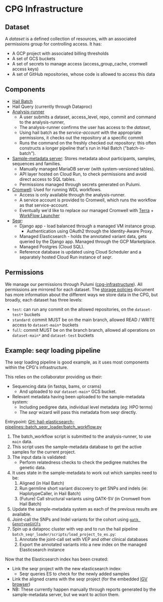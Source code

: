 # CPG Infrastructure

## Dataset

A *dataset* is a defined collection of resources, with an associated permissions group for controlling access. It has:

- A GCP project with associated billing thresholds
- A set of GCS buckets
- A set of secrets to manage access (access_group_cache, cromwell access keys)
- A set of GitHub repositories, whose code is allowed to access this data

## Components

- [Hail Batch](https://github.com/populationgenomics/hail)
- Hail Query (currently through Dataproc)
- [Analysis-runner](https://github.com/populationgenomics/analysis-runner)
    - A user submits a dataset, access_level, repo, commit and command to the analysis-runner,
    - The analysis-runner confirms the user has access to the *dataset*,
    - Using hail batch as the *service-account* with the appropriate permissions, it checks out the repository at a specific commit
    - Runs the command on the freshly checked out repository: this often constructs a longer pipeline that's run in Hail Batch ("batch-in-batch").
- [Sample-metadata server](https://github.com/populationgenomics/sample-metadata): Stores metadata about participants, samples, sequences and families.
    - Manually managed MariaDB server (with system-versioned tables).
    - API layer hosted on Cloud Run, to check permissions and avoid direct access to SQL tables.
    - Permissions managed through secrets generated on Pulumi.
- [Cromwell](https://github.com/broadinstitute/cromwell): Used for running WDL workflows.
    - Access is only available through the analysis-runner.
    - A service account is provided to Cromwell, which runs the workflow as that service-account.
    - Eventually we'd like to replace our managed Cromwell with [Terra](https://terra.bio/) + [WorkFlow Launcher](https://broadinstitute.github.io/wfl/terra/)
- [Seqr](https://github.com/populationgenomics/seqr):
    - Django app - load balanced through a managed VM instance group.
        - Authentication using OAuth2 through the Identity-Aware Proxy.
    - Managed Elasticsearch - holds the annotated variant data, gets queried by the Django app. Managed through the GCP Marketplace.
    - Managed Postgres (Cloud SQL).
    - Reference database is updated using Cloud Scheduler and a separately hosted Cloud Run instance of *seqr*.


## Permissions

We manage our permissions through Pulumi ([cpg-infrastructure](https://github.com/populationgenomics/cpg-infrastructure/blob/main/cpg_infra/driver.py)). All permissions are mirrored for each dataset. The [storage policies](storage_policies) document has more information about the different ways we store data in the CPG, but broadly, each dataset has three levels:

- `test`: can run any commit on the allowed repositories, on the `dataset-test*` buckets
- `standard`: commit MUST be on the main branch, allowed READ / WRITE access to `dataset-main*` buckets
- `full`: commit MUST be on the branch branch, allowed all operations on `dataset-main*` and `dataset-test` buckets

## Example: seqr loading pipeline

The seqr loading pipeline is good example, as it uses most components within the CPG's infrastructure.

This relies on the collaborator providing us their:

- Sequencing data (in fastqs, bams, or crams)
    - And uploaded to our `dataset-main*` GCS bucket.
- Relevant metadata having been uploaded to the sample-metadata system:
    - Including pedigree data, individual level metadata (eg: HPO terms)
    - The *seqr* wizard will pass this metadata from seqr directly.

Entrypoint: [GH: hail-elasticsearch-pipelines::batch_seqr_loader/batch_workflow.py](https://github.com/populationgenomics/hail-elasticsearch-pipelines/blob/main/batch_seqr_loader/batch_workflow.py)

1. The batch_workflow script is submitted to the analysis-runner, to use `main` data.
1. This script uses the sample-metadata database to get the active samples for the current project.
1. The input data is validated:
    - Perform relatedness checks to check the pedigree matches the genetic data.
1. It uses state in the sample-metadata to work out which samples need to be:
    1. Aligned (in Hail Batch)
    2. Run germline short variant discovery to get SNPs and indels (ie: HaplotypeCaller, in Hail Batch)
    3. (Future) Call structural variants using GATK-SV (in Cromwell from Hail Batch)
1. Update the sample-metadata system as each of the previous results are available.
1. Joint-call the SNPs and Indel variants for the cohort using [`gatk GenotypeGVCFs`](https://github.com/populationgenomics/hail-elasticsearch-pipelines/blob/ddd3fd747bed12b2baedc067d92e8df332fca195/batch_seqr_loader/batch_workflow.py#L1655-L1656)
1. Spin up a dataproc cluster with vep and to run the hail pipeline `batch_seqr_loader/scripts/load_project_to_es.py`:
    1. Annotate the joint-call set with VEP and other clinical databases
    1. Export the annotated variants into a new index on the managed Elasticsearch instance

Now that the Elasticsearch index has been created:

- Link the seqr project with the new elasticsearch index:
    - Seqr queries ES to check for the newly added samples
- Link the aligned crams with the seqr project (for the embedded [IGV browser](https://software.broadinstitute.org/software/igv/))
- NB: These currently happen manually through reports generated by the sample-metadata server, but we want to action them.

